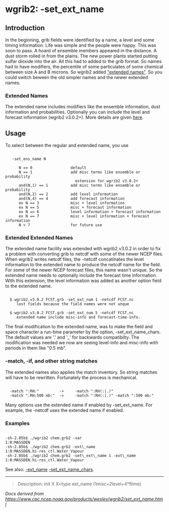 # wgrib2: -set_ext_name

## Introduction

In the beginning, grib fields were identified by a name, a level
and some timing information. Life was simple and the people were
happy. This was soon to pass. A hoard of ensemble members appeared
in the distance. A dust storm rolled in from the plains. The new
power plants started putting sulfar dioxide into the air. All this
had to added to the grib format. So names had to have modifiers,
the percentile of some particulates of some chemical between size
A and B microns. So wgrib2 added ["extended names"](./ext_name.html).
So you could
switch beween the old simpler names and the newer extended names.

### Extended Names

The extended name includes modifiers like the ensemble information,
dust information and probabilities. Optionally you can include
the level and forecast information (wgrib2 v3.0.2+). More details
are given [here](./ext_name.html).

## Usage

To select between the regular and extended name, you use

```

   -set_ens_name N

      N == 0                 default
      N == 1                 add misc terms like ensemble or probability
                               extension for wgrib2 v3.0.2+
      and(N,1) == 1          add misc terms like ensemble or probability
      and(N,2) == 2          add level information
      and(N,4) == 4          add forecast information
      ex N == 3              misc + level information
      ex N == 5              misc + forecast information
      ex N == 6              level information + forecast information
      ex N == 7              misc + level information + forecast information
      N > 7                  for future use

```

### Extended Extended Names

The extended name facility was extended with wgrib2 v3.0.2 in order
to fix a problem with converting grib to netcdf with some of the newer
NCEP files. When wgrib2 writes netcdf files, the -netcdf concatinates
the level information to the extended name to produce the netcdf name
for the field. For some of the newer NCEP forecast files, this name
wasn't unique. So the extended name needs to optionally include
the forecast time information. With this extension, the level
information was added as another option field to the extended name.

```

  $ wgrib2.v3.0.2 FCST.grb -set_ext_num 1 -netcdf FCST.nc
     lost fields because the field names were not unque

  $ wgrib2.v3.0.2 FCST.grb -set_ext_num 5 -netcdf FCST.nc
     extended name include misc-info and forecast-time-info.

```

The final modification to the extended name, was to make the field and space
character a run-time parameter by the option, -set_ext_name_chars. The default
values are '.' and '\_' for backwards compatibilty. The modification was needed
we now are seeing level-info and misc-info with periods in them like "0.5 mb".

### -match, -if, and other string matches

The extended names also applies the match inventory. So string matches will have
to be rewritten. Fortunately the process is mechanical.

```

  -match ":RH:"         ->     -match ":RH(:|.)"
  -match ":RH:500 mb:"  ->     -match ":RH(:|.)" -match ":500 mb:"

```

Many options use the extended name if enabled by -set_ext_name. For example, the
-netcdf uses the extended name if enabled.

### Examples

```

-sh-2.05b$ ./wgrib2 chem.grb2 -var
1:0:MASSDEN
-sh-2.05b$ ./wgrib2 chem.grb2 -ext\_name
1:0:MASSDEN.hi-res_ctl.Water_Vapour
-sh-2.05b$ ./wgrib2 chem.grb2 -set\_ext\_name 1 -ext\_name
1:0:MASSDEN.hi-res_ctl.Water_Vapour

```

See also:
[-ext_name](./ext_name.html)
[-set_ext_name_chars](./set_ext_name_chars.html).

---

> Description: init X X=type ext_name (1*misc+2*level+4\*ftime)

_Docs derived from <https://www.cpc.ncep.noaa.gov/products/wesley/wgrib2/set_ext_name.html>_
